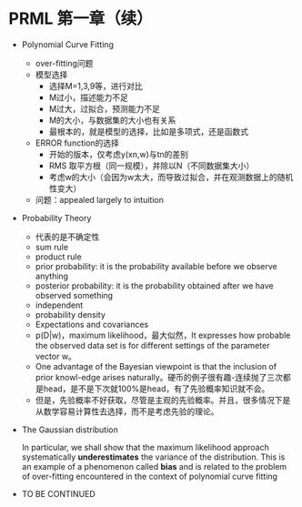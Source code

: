 # PRML 第一章（续）
+ Polynomial Curve Fitting
  + over-fitting问题
  + 模型选择
    + 选择M=1,3,9等，进行对比
    + M过小，描述能力不足
    + M过大，过拟合，预测能力不足
    + M的大小，与数据集的大小也有关系
    + 最根本的，就是模型的选择，比如是多项式，还是函数式
  + ERROR function的选择
    + 开始的版本，仅考虑y(xn,w)与tn的差别
    + RMS 取平方根（同一规模），并除以N（不同数据集大小）
    + 考虑w的大小（会因为w太大，而导致过拟合，并在观测数据上的随机性变大）
  + 问题：appealed largely to intuition
  
+ Probability Theory
  + 代表的是不确定性
  + sum rule
  + product rule
  + prior probability:  it is the probability available before we observe anything
  + posterior probability: it is the probability obtained after we have observed something
  + independent
  + probability density
  + Expectations and covariances
  + p(D|w)，maximum likelihood，最大似然，It expresses how probable the observed data set is for different settings of the parameter vector w。
  + One advantage of the Bayesian viewpoint is that the inclusion of prior knowl-edge arises naturally。硬币的例子很有趣-连续抛了三次都是head，是不是下次就100%是head，有了先验概率知识就不会。
  + 但是，先验概率不好获取，尽管是主观的先验概率。并且，很多情况下是从数学容易计算性去选择，而不是考虑先验的理论。
  
+ The Gaussian distribution

  In particular, we shall show
that the maximum likelihood approach systematically **underestimates** the variance
of the distribution. This is an example of a phenomenon called **bias** and is related
to the problem of over-fitting encountered in the context of polynomial curve fitting
+ TO BE CONTINUED
  

